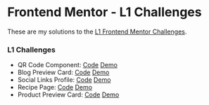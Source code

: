 # Frontend Mentor - L1 Challenges

These are my solutions to the [L1 Frontend Mentor Challenges](https://www.frontendmentor.io/challenges).

### L1 Challenges

- QR Code Component: [Code](https://github.com/nsgiles/frontend-mentor-l1/tree/main/qr-code-component) [Demo](https://nsgiles.github.io/frontend-mentor-l1/qr-code-component)
- Blog Preview Card: [Code](https://github.com/nsgiles/frontend-mentor-l1/tree/main/blog-preview-card) [Demo](https://nsgiles.github.io/frontend-mentor-l1/blog-preview-card/)
- Social Links Profile: [Code](https://github.com/nsgiles/frontend-mentor-l1/tree/main/social-links-profile) [Demo](https://nsgiles.github.io/frontend-mentor-l1/social-links-profile/)
- Recipe Page: [Code](https://github.com/nsgiles/frontend-mentor-l1/tree/main/recipe-page) [Demo](https://nsgiles.github.io/frontend-mentor-l1/recipe-page/)
- Product Preview Card: [Code](https://github.com/nsgiles/frontend-mentor-l1/tree/main/product-preview-card) [Demo](https://nsgiles.github.io/frontend-mentor-l1/product-preview-card/)
